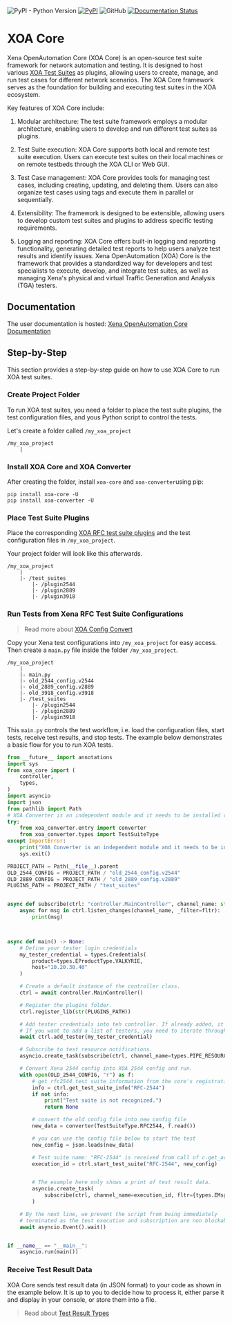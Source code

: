 ![PyPI - Python Version](https://img.shields.io/pypi/pyversions/xoa-core) [![PyPI](https://img.shields.io/pypi/v/xoa-core)](https://pypi.python.org/pypi/xoa-core) ![GitHub](https://img.shields.io/github/license/xenanetworks/open-automation-core) [![Documentation Status](https://readthedocs.com/projects/xena-networks-open-automation-core/badge/?version=latest)](https://docs.xenanetworks.com/projects/xoa-core/en/latest/?badge=latest)

# XOA Core
Xena OpenAutomation Core (XOA Core) is an open-source test suite framework for network automation and testing. It is designed to host various [XOA Test Suites](https://github.com/xenanetworks/open-automation-test-suites) as plugins, allowing users to create, manage, and run test cases for different network scenarios. The XOA Core framework serves as the foundation for building and executing test suites in the XOA ecosystem.

Key features of XOA Core include:

1. Modular architecture: The test suite framework employs a modular architecture, enabling users to develop and run different test suites as plugins.

2. Test Suite execution: XOA Core supports both local and remote test suite execution. Users can execute test suites on their local machines or on remote testbeds through the XOA CLI or Web GUI.

3. Test Case management: XOA Core provides tools for managing test cases, including creating, updating, and deleting them. Users can also organize test cases using tags and execute them in parallel or sequentially.

4. Extensibility: The framework is designed to be extensible, allowing users to develop custom test suites and plugins to address specific testing requirements.

5. Logging and reporting: XOA Core offers built-in logging and reporting functionality, generating detailed test reports to help users analyze test results and identify issues.
Xena OpenAutomation (XOA) Core is the framework that provides a standardized way for developers and test specialists to execute, develop, and integrate test suites, as well as managing Xena's physical and virtual Traffic Generation and Analysis (TGA) testers.

## Documentation
The user documentation is hosted:
[Xena OpenAutomation Core Documentation](https://docs.xenanetworks.com/projects/xoa-core)


## Step-by-Step

This section provides a step-by-step guide on how to use XOA Core to run XOA test suites. 

### Create Project Folder

To run XOA test suites, you need a folder to place the test suite plugins, the test configuration files, and yous Python script to control the tests.

Let's create a folder called ```/my_xoa_project```

```
/my_xoa_project
    |
```

### Install XOA Core and XOA Converter


After creating the folder, install ```xoa-core``` and ```xoa-converter```using pip:

```
pip install xoa-core -U
pip install xoa-converter -U
```

### Place Test Suite Plugins

Place the corresponding [XOA RFC test suite plugins](https://github.com/xenanetworks/open-automation-rfc-test-suites) and the test configuration files in ```/my_xoa_project```.

Your project folder will look like this afterwards.

```
/my_xoa_project
    |
    |- /test_suites
        |- /plugin2544
        |- /plugin2889
        |- /plugin3918
```


### Run Tests from Xena RFC Test Suite Configurations

> Read more about [XOA Config Convert](https://docs.xenanetworks.com/projects/xoa-config-converter)

Copy your Xena test configurations into ```/my_xoa_project``` for easy access. Then create a ```main.py``` file inside the folder ```/my_xoa_project```.

```
/my_xoa_project
    |
    |- main.py
    |- old_2544_config.v2544
    |- old_2889_config.v2889
    |- old_3918_config.v3918
    |- /test_suites
        |- /plugin2544
        |- /plugin2889
        |- /plugin3918
```

This ```main.py``` controls the test workflow, i.e. load the configuration files, start tests, receive test results, and stop tests. The example below demonstrates a basic flow for you to run XOA tests.


``` python
from __future__ import annotations
import sys
from xoa_core import (
    controller,
    types,
)
import asyncio
import json
from pathlib import Path
# XOA Converter is an independent module and it needs to be installed via `pip install xoa-converter`
try:
    from xoa_converter.entry import converter
    from xoa_converter.types import TestSuiteType
except ImportError:
    print("XOA Converter is an independent module and it needs to be installed via `pip install xoa-converter`")
    sys.exit()

PROJECT_PATH = Path(__file__).parent
OLD_2544_CONFIG = PROJECT_PATH / "old_2544_config.v2544"
OLD_2889_CONFIG = PROJECT_PATH / "old_2889_config.v2889"
PLUGINS_PATH = PROJECT_PATH / "test_suites"


async def subscribe(ctrl: "controller.MainController", channel_name: str, fltr: set["types.EMsgType"] | None = None) -> None:
    async for msg in ctrl.listen_changes(channel_name, _filter=fltr):
        print(msg)



async def main() -> None:
    # Define your tester login credentials
    my_tester_credential = types.Credentials(
        product=types.EProductType.VALKYRIE,
        host="10.20.30.40"
    )

    # Create a default instance of the controller class.
    ctrl = await controller.MainController()

    # Register the plugins folder.
    ctrl.register_lib(str(PLUGINS_PATH))

    # Add tester credentials into teh controller. If already added, it will be ignored.
    # If you want to add a list of testers, you need to iterate through the list.
    await ctrl.add_tester(my_tester_credential)

    # Subscribe to test resource notifications.
    asyncio.create_task(subscribe(ctrl, channel_name=types.PIPE_RESOURCES))

    # Convert Xena 2544 config into XOA 2544 config and run.
    with open(OLD_2544_CONFIG, "r") as f:
        # get rfc2544 test suite information from the core's registration
        info = ctrl.get_test_suite_info("RFC-2544")
        if not info:
            print("Test suite is not recognized.")
            return None

        # convert the old config file into new config file
        new_data = converter(TestSuiteType.RFC2544, f.read())

        # you can use the config file below to start the test
        new_config = json.loads(new_data)

        # Test suite name: "RFC-2544" is received from call of c.get_available_test_suites()
        execution_id = ctrl.start_test_suite("RFC-2544", new_config)


        # The example here only shows a print of test result data.
        asyncio.create_task(
            subscribe(ctrl, channel_name=execution_id, fltr={types.EMsgType.STATISTICS})
        )

    # By the next line, we prevent the script from being immediately
    # terminated as the test execution and subscription are non blockable, and they ran asynchronously,
    await asyncio.Event().wait()


if __name__ == "__main__":
    asyncio.run(main())

```


### Receive Test Result Data

XOA Core sends test result data (in JSON format) to your code as shown in the example below. It is up to you to decide how to process it, either parse it and display in your console, or store them into a file.

> Read about [Test Result Types](https://docs.xenanetworks.com/projects/xoa-core/en/latest/understand_xoa_core/test_result_types.html)
